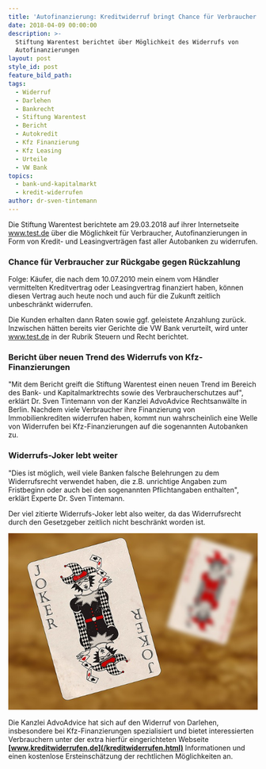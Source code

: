 ```yaml
---
title: 'Autofinanzierung: Kreditwiderruf bringt Chance für Verbraucher'
date: 2018-04-09 00:00:00
description: >-
  Stiftung Warentest berichtet über Möglichkeit des Widerrufs von
  Autofinanzierungen
layout: post
style_id: post
feature_bild_path:
tags:
  - Widerruf
  - Darlehen
  - Bankrecht
  - Stiftung Warentest
  - Bericht
  - Autokredit
  - Kfz Finanzierung
  - Kfz Leasing
  - Urteile
  - VW Bank
topics:
  - bank-und-kapitalmarkt
  - kredit-widerrufen
author: dr-sven-tintemann
---
```


Die Stiftung Warentest berichtete am 29.03.2018 auf ihrer Internetseite www.test.de &uuml;ber die M&ouml;glichkeit f&uuml;r Verbraucher, Autofinanzierungen in Form von Kredit- und Leasingvertr&auml;gen fast aller Autobanken zu widerrufen.

### Chance f&uuml;r Verbraucher zur R&uuml;ckgabe gegen R&uuml;ckzahlung

Folge: K&auml;ufer, die nach dem 10.07.2010 mein einem vom H&auml;ndler vermittelten Kreditvertrag oder Leasingvertrag finanziert haben, k&ouml;nnen diesen Vertrag auch heute noch und auch f&uuml;r die Zukunft zeitlich unbeschr&auml;nkt widerrufen.

Die Kunden erhalten dann Raten sowie ggf. geleistete Anzahlung zur&uuml;ck. Inzwischen h&auml;tten bereits vier Gerichte die VW Bank verurteilt, wird unter www.test.de in der Rubrik Steuern und Recht berichtet.

### Bericht &uuml;ber neuen Trend des Widerrufs von Kfz-Finanzierungen

"Mit dem Bericht greift die Stiftung Warentest einen neuen Trend im Bereich des Bank- und Kapitalmarktrechts sowie des Verbraucherschutzes auf", erkl&auml;rt Dr. Sven Tintemann von der Kanzlei AdvoAdvice Rechtsanw&auml;lte in Berlin. Nachdem viele Verbraucher ihre Finanzierung von Immobilienkrediten widerrufen haben, kommt nun wahrscheinlich eine Welle von Widerrufen bei Kfz-Finanzierungen auf die sogenannten Autobanken zu.&nbsp;

### Widerrufs-Joker lebt weiter

"Dies ist m&ouml;glich, weil viele Banken falsche Belehrungen zu dem Widerrufsrecht verwendet haben, die z.B. unrichtige Angaben zum Fristbeginn oder auch bei den sogenannten Pflichtangaben enthalten", erkl&auml;rt Experte Dr. Sven Tintemann.

Der viel zitierte Widerrufs-Joker lebt also weiter, da das Widerrufsrecht durch den Gesetzgeber zeitlich nicht beschr&auml;nkt worden ist.

![](/uploads/playing-cards-1068147-640.jpg)

Die Kanzlei AdvoAdvice hat sich auf den Widerruf von Darlehen, insbesondere bei Kfz-Finanzierungen spezialisiert und bietet interessierten Verbrauchern unter der extra hierf&uuml;r eingerichteten Webseite **[www.kreditwiderrufen.de](/kreditwiderrufen.html)** Informationen und einen kostenlose Ersteinsch&auml;tzung der rechtlichen M&ouml;glichkeiten an.

&nbsp;